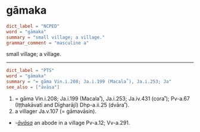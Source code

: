 # gāmaka

``` toml
dict_label = "NCPED"
word = "gāmaka"
summary = "small village; a village."
grammar_comment = "masculine a"
```

small village; a village.

--------------------

``` toml
dict_label = "PTS"
word = "gāmaka"
summary = "= gāma Vin.i.208; Ja.i.199 (Macala˚), Ja.i.253; Ja"
see_also = ["āvāsa"]
```

1. = gāma Vin.i.208; Ja.i.199 (Macala˚), Ja.i.253; Ja.iv.431 (cora˚); Pv\-a.67 (Iṭṭhakāvatī and Dīgharājī) Dhp\-a.ii.25 (dvāra˚).
2. a villager Ja.v.107 (= gāmavāsin).

* *\-[āvāsa](āvāsa.md)* an abode in a village Pv\-a.12; Vv\-a.291.

